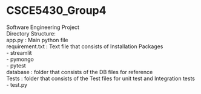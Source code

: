 # CSCE5430_Group4 <br>
Software Engineering Project<br>
Directory Structure: <br>
app.py : Main python file <br>
requirement.txt : Text file that consists of Installation Packages <br>
        - streamlit <br>
        - pymongo <br>
        - pytest <br>
database : folder that consists of the DB files for reference <br>
Tests : folder that consists of the Test files for unit test and Integration tests <br>
        - test.py 
